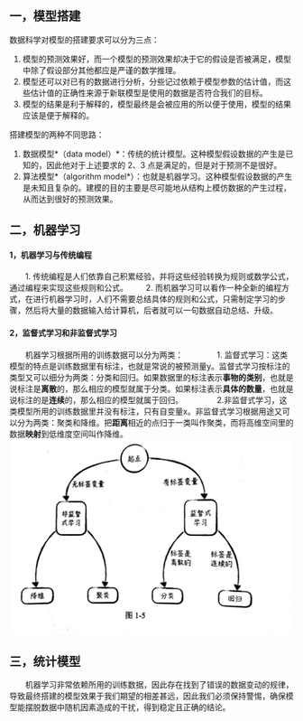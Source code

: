 ## 一，模型搭建
数据科学对模型的搭建要求可以分为三点：
1. 模型的预测效果好，而一个模型的预测效果却决于它的假设是否被满足，模型中除了假设部分其他都应是严谨的数学推理。
2. 模型还可以对已有的数据进行分析，分些记过依赖于模型参数的估计值，而这些估计值的正确性来源于新联模型是使用的数据是否符合我们的目标。
3. 模型的结果是利于解释的，模型最终是会被应用的所以便于使用，模型的结果应该是便于解释的。

搭建模型的两种不同思路：
1. 数据模型*（data model）*：传统的统计模型。这种模型假设数据的产生是已知的，因此他对于上述要求的 2、3 点是满足的，但是对于预测不是很好。
2. 算法模型*（algorithm model*）：也就是机器学习。这种模型假设数据的产生是未知且复杂的。建模的目的主要是尽可能地从结构上模仿数据的产生过程，从而达到很好的预测效果。

## 二，机器学习
#### 1，机器学习与传统编程
　　1. 传统编程是人们依靠自己积累经验，并将这些经验转换为规则或数学公式，通过编程来实现这些规则和公式。
　　2. 而机器学习可以看作一种全新的编程方式，在进行机器学习时，人们不需要总结具体的规则和公式，只需制定学习的步骤，然后将大量的数据输入给计算机，后者就可以一句数据自动总结、升级。
#### 2，监督式学习和非监督式学习
　　机器学习根据所用的训练数据可以分为两类：
　　　　1. 监督式学习：这类模型的特点是训练数据里有标注，也就是常说的被预测量y。监督式学习按标注的类型又可以细分为两类：分类和回归。如果数据里的标注表示**事物的类别**，也就是说标注是**离散**的，那么相应的模型就属于分类。如果标注表示**具体的数量**，也就是说标注的是**连续**的，那么相应的模型就属于回归。
　　　　2.非监督式学习，这类模型所用的训练数据里并没有标注，只有自变量x。非监督式学习根据用途又可以分为两类：聚类和降维。把**距离**相近的点归于一类叫作聚类，而将高维空间里的数据**映射**到低维度空间叫作降维。
![](https://raw.githubusercontent.com/HATTER-LONG/NoteBook_MachineLeaning/master/Lesson_1/P1-5.png)
## 三，统计模型
　　机器学习非常依赖所用的训练数据，因此存在找到了错误的数据变动的规律，导致最终搭建的模型效果于我们期望的相差甚远，因此我们必须保持警惕，确保模型能摆脱数据中随机因素造成的干扰，得到稳定且正确的结论。
  